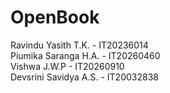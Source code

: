# OpenBook

Ravindu Yasith T.K. - IT20236014 <br/>
Piumika Saranga H.A. - IT20260460 <br/>
Vishwa J.W.P - IT20260910 <br/>
Devsrini Savidya A.S. - IT20032838 <br/>

